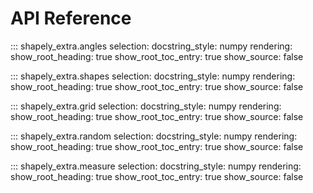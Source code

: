 # API Reference

::: shapely_extra.angles
        selection:
            docstring_style: numpy
        rendering:
          show_root_heading: true
          show_root_toc_entry: true
          show_source: false
          
::: shapely_extra.shapes
        selection:
            docstring_style: numpy
        rendering:
          show_root_heading: true
          show_root_toc_entry: true
          show_source: false
          
::: shapely_extra.grid
        selection:
            docstring_style: numpy
        rendering:
          show_root_heading: true
          show_root_toc_entry: true
          show_source: false
          
::: shapely_extra.random
        selection:
            docstring_style: numpy
        rendering:
          show_root_heading: true
          show_root_toc_entry: true
          show_source: false

::: shapely_extra.measure
        selection:
            docstring_style: numpy
        rendering:
          show_root_heading: true
          show_root_toc_entry: true
          show_source: false